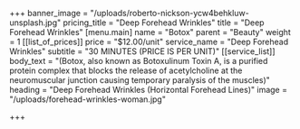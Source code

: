 +++
banner_image = "/uploads/roberto-nickson-ycw4behkluw-unsplash.jpg"
pricing_title = "Deep Forehead Wrinkles"
title = "Deep Forehead Wrinkles"
[menu.main]
name = "Botox"
parent = "Beauty"
weight = 1
[[list_of_prices]]
price = "$12.00/unit"
service_name = "Deep Forehead Wrinkles"
subtitle = "30 MINUTES (PRICE IS PER UNIT)"
[[service_list]]
body_text = "(Botox, also known as Botoxulinum Toxin A, is a purified protein complex that blocks the release of acetylcholine at the neuromuscular junction causing temporary paralysis of the muscles)"
heading = "Deep Forehead Wrinkles (Horizontal Forehead Lines)"
image = "/uploads/forehead-wrinkles-woman.jpg"

+++
